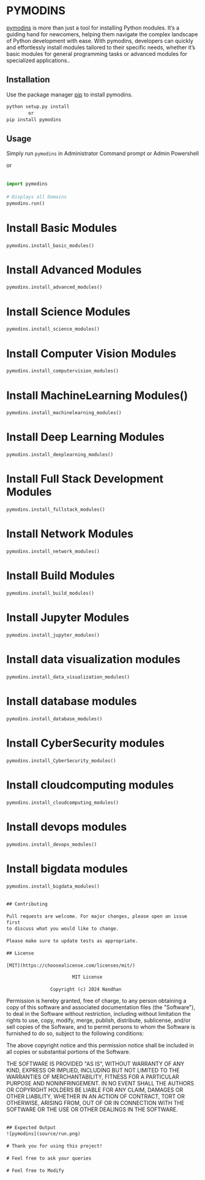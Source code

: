 # PYMODINS

[pymodins](https://github.com/Nandhan-KA/pymodins) is more than just a tool for installing Python modules. It’s a guiding hand for newcomers, helping them navigate the complex landscape of Python development with ease. With pymodins, developers can quickly and effortlessly install modules tailored to their specific needs, whether it’s basic modules for general programming tasks or advanced modules for specialized applications..

## Installation

Use the package manager [pip](https://pip.pypa.io/en/stable/) to install pymodins.

```bash
python setup.py install 
        or
pip install pymodins
```

## Usage


Simply run ```pymodins``` in Administrator Command prompt or Admin Powershell

  or

```Python 

import pymodins

# Displays all Domains
pymodins.run()
```

# Install Basic Modules
```pymodins.install_basic_modules()```

# Install Advanced Modules

```pymodins.install_advanced_modules()```

# Install Science Modules
```pymodins.install_science_modules()```

# Install Computer Vision Modules
```pymodins.install_computervision_modules()```

# Install MachineLearning Modules()
```pymodins.install_machinelearning_modules()```

# Install Deep Learning Modules
```pymodins.install_deeplearning_modules()```

# Install Full Stack Development Modules
```pymodins.install_fullstack_modules()```

# Install Network Modules
```pymodins.install_network_modules()```

# Install Build Modules
```pymodins.install_build_modules()```

# Install Jupyter Modules
```pymodins.install_jupyter_modules()```

# Install data visualization modules
```pymodins.install_data_visualization_modules()```

# Install database modules
```pymodins.install_database_modules()```

# Install CyberSecurity modules
```pymodins.install_CyberSecurity_modules()```

# Install cloudcomputing modules
```pymodins.install_cloudcomputing_modules()```

# Install devops modules
```pymodins.install_devops_modules()```

# Install bigdata modules
```pymodins.install_bigdata_modules()```
```

## Contributing

Pull requests are welcome. For major changes, please open an issue first
to discuss what you would like to change.

Please make sure to update tests as appropriate.

## License

[MIT](https://choosealicense.com/licenses/mit/)
```
                            MIT License

                    Copyright (c) 2024 Nandhan

Permission is hereby granted, free of charge, to any person obtaining a copy
of this software and associated documentation files (the "Software"), to deal
in the Software without restriction, including without limitation the rights
to use, copy, modify, merge, publish, distribute, sublicense, and/or sell
copies of the Software, and to permit persons to whom the Software is
furnished to do so, subject to the following conditions:

The above copyright notice and this permission notice shall be included in all
copies or substantial portions of the Software.

THE SOFTWARE IS PROVIDED "AS IS", WITHOUT WARRANTY OF ANY KIND, EXPRESS OR
IMPLIED, INCLUDING BUT NOT LIMITED TO THE WARRANTIES OF MERCHANTABILITY,
FITNESS FOR A PARTICULAR PURPOSE AND NONINFRINGEMENT. IN NO EVENT SHALL THE
AUTHORS OR COPYRIGHT HOLDERS BE LIABLE FOR ANY CLAIM, DAMAGES OR OTHER
LIABILITY, WHETHER IN AN ACTION OF CONTRACT, TORT OR OTHERWISE, ARISING FROM,
OUT OF OR IN CONNECTION WITH THE SOFTWARE OR THE USE OR OTHER DEALINGS IN THE
SOFTWARE.
```

## Expected Output
![pymodins](source/run.png)

# Thank you for using this project!

# Feel free to ask your queries

# Feel free to Modify